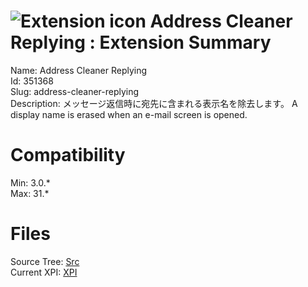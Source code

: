 # ![Extension icon](https://addons.thunderbird.net/static/img/addon-icons/default-64.png) Address Cleaner Replying : Extension Summary

Name: Address Cleaner Replying  
Id: 351368  
Slug: address-cleaner-replying  
Description: メッセージ返信時に宛先に含まれる表示名を除去します。
A display name is erased when an e-mail screen is opened.
  

# Compatibility
Min: 3.0.*  
Max: 31.*  

# Files

Source Tree: [Src](C:/Dev/Thunderbird/ThunderKdB/xall/xOther/351368-address-cleaner-replying/src)  
Current XPI: [XPI](C:/Dev/Thunderbird/ThunderKdB/xall/xOther/351368-address-cleaner-replying/xpi)  



